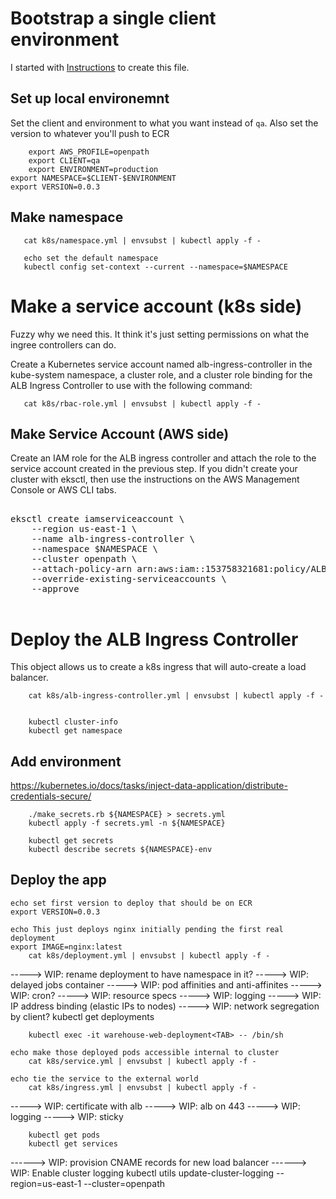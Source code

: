 # Bootstrap a single client environment

I started with
[Instructions](https://docs.aws.amazon.com/eks/latest/userguide/alb-ingress.html)
to create this file.

## Set up local environemnt

Set the client and environment to what you want instead of `qa`. Also set
the version to whatever you'll push to ECR

        export AWS_PROFILE=openpath
        export CLIENT=qa
        export ENVIRONMENT=production
	export NAMESPACE=$CLIENT-$ENVIRONMENT
	export VERSION=0.0.3

## Make namespace

       cat k8s/namespace.yml | envsubst | kubectl apply -f -

       echo set the default namespace
       kubectl config set-context --current --namespace=$NAMESPACE

# Make a service account (k8s side)

Fuzzy why we need this. It think it's just setting permissions on what the
ingree controllers can do.

Create a Kubernetes service account named alb-ingress-controller in the kube-system namespace, a cluster role,
and a cluster role binding for the ALB Ingress Controller to use with the
following command:

       cat k8s/rbac-role.yml | envsubst | kubectl apply -f -

## Make Service Account (AWS side)

Create an IAM role for the ALB ingress controller and attach the role to the
service account created in the previous step. If you didn't create your cluster
with eksctl, then use the instructions on the AWS Management Console or AWS CLI
tabs.

<pre>

eksctl create iamserviceaccount \
    --region us-east-1 \
    --name alb-ingress-controller \
    --namespace $NAMESPACE \
    --cluster openpath \
    --attach-policy-arn arn:aws:iam::153758321681:policy/ALBIngressControllerIAMPolicy \
    --override-existing-serviceaccounts \
    --approve

</pre>

# Deploy the ALB Ingress Controller

This object allows us to create a k8s ingress that will auto-create a load
balancer.

        cat k8s/alb-ingress-controller.yml | envsubst | kubectl apply -f -


        kubectl cluster-info
        kubectl get namespace


## Add environment

https://kubernetes.io/docs/tasks/inject-data-application/distribute-credentials-secure/

        ./make_secrets.rb ${NAMESPACE} > secrets.yml
        kubectl apply -f secrets.yml -n ${NAMESPACE}

        kubectl get secrets
        kubectl describe secrets ${NAMESPACE}-env

## Deploy the app

	echo set first version to deploy that should be on ECR
	export VERSION=0.0.3

	echo This just deploys nginx initially pending the first real deployment
	export IMAGE=nginx:latest
        cat k8s/deployment.yml | envsubst | kubectl apply -f -
-----> WIP: rename deployment to have namespace in it?
-----> WIP: delayed jobs container
-----> WIP: pod affinities and anti-affinites
-----> WIP: cron?
-----> WIP: resource specs
-----> WIP: logging
-----> WIP: IP address binding (elastic IPs to nodes)
-----> WIP: network segregation by client?
        kubectl get deployments

        kubectl exec -it warehouse-web-deployment<TAB> -- /bin/sh

	echo make those deployed pods accessible internal to cluster
        cat k8s/service.yml | envsubst | kubectl apply -f -

	echo tie the service to the external world
        cat k8s/ingress.yml | envsubst | kubectl apply -f -
-----> WIP: certificate with alb
-----> WIP: alb on 443
-----> WIP: logging
-----> WIP: sticky

        kubectl get pods
        kubectl get services

------> WIP: provision CNAME records for new load balancer
------> WIP: Enable cluster logging
        kubectl utils update-cluster-logging --region=us-east-1 --cluster=openpath
